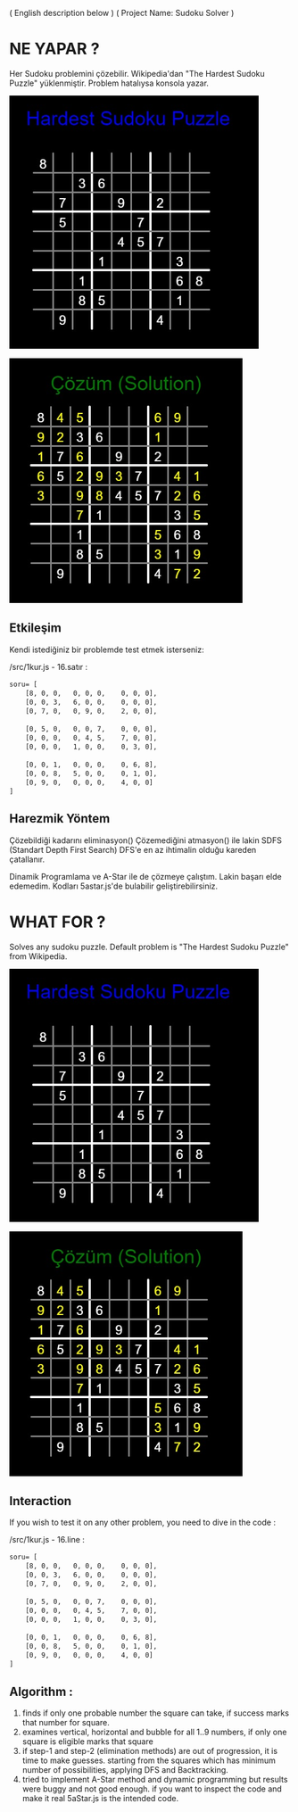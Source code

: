 ( English description below     )
( Project Name: Sudoku Solver   )


# NE YAPAR ?                                
Her Sudoku problemini çözebilir. Wikipedia'dan "The Hardest Sudoku Puzzle" yüklenmiştir.
Problem hatalıysa konsola yazar. 

![Alt Text](images/EK1.jpg?raw=true "EkranKesiti")

![Alt Text](images/EK2.jpg?raw=true "EkranKesiti")


## Etkileşim
Kendi istediğiniz bir problemde test etmek isterseniz:

  /src/1kur.js - 16.satır :

  	soru= [  
		[8, 0, 0, 	0, 0, 0, 	0, 0, 0],
		[0, 0, 3, 	6, 0, 0, 	0, 0, 0],
		[0, 7, 0, 	0, 9, 0, 	2, 0, 0],
		
		[0, 5, 0, 	0, 0, 7, 	0, 0, 0],
		[0, 0, 0, 	0, 4, 5, 	7, 0, 0],
		[0, 0, 0, 	1, 0, 0, 	0, 3, 0],
		
		[0, 0, 1, 	0, 0, 0, 	0, 6, 8],
		[0, 0, 8, 	5, 0, 0, 	0, 1, 0],
		[0, 9, 0, 	0, 0, 0, 	4, 0, 0] 
	]

## Harezmik Yöntem

Çözebildiği kadarını eliminasyon()
Çözemediğini atmasyon() ile lakin
SDFS (Standart Depth First Search)
DFS'e en az ihtimalin olduğu kareden çatallanır.

Dinamik Programlama ve A-Star ile de çözmeye çalıştım.
Lakin başarı elde edemedim. Kodları 5astar.js'de bulabilir geliştirebilirsiniz.



# WHAT FOR ?
Solves any sudoku puzzle.
Default problem is "The Hardest Sudoku Puzzle" from Wikipedia.

![Alt Text](images/EK1.jpg?raw=true "EkranKesiti")

![Alt Text](images/EK2.jpg?raw=true "EkranKesiti")


## Interaction
If you wish to test it on any other problem, you need to dive in the code :

  /src/1kur.js - 16.line :

  	soru= [  
		[8, 0, 0, 	0, 0, 0, 	0, 0, 0],
		[0, 0, 3, 	6, 0, 0, 	0, 0, 0],
		[0, 7, 0, 	0, 9, 0, 	2, 0, 0],
		
		[0, 5, 0, 	0, 0, 7, 	0, 0, 0],
		[0, 0, 0, 	0, 4, 5, 	7, 0, 0],
		[0, 0, 0, 	1, 0, 0, 	0, 3, 0],
		
		[0, 0, 1, 	0, 0, 0, 	0, 6, 8],
		[0, 0, 8, 	5, 0, 0, 	0, 1, 0],
		[0, 9, 0, 	0, 0, 0, 	4, 0, 0] 
	]


## Algorithm :

1. finds if only one probable number the square can take, if success marks that number for square.
2. examines vertical, horizontal and bubble for all 1..9 numbers, if only one square is eligible marks that square
3. if step-1 and step-2 (elimination methods) are out of progression, it is time to make guesses. starting from the squares which has minimum number of possibilities, applying DFS and Backtracking.
4. tried to implement A-Star method and dynamic programming but results were buggy and not good enough. if you want to inspect the code and make it real 5aStar.js is the intended code.